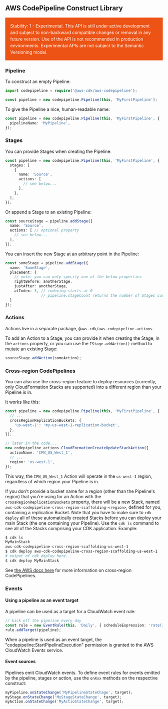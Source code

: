 ## AWS CodePipeline Construct Library
<div class="stability_label"
     style="background-color: #EC5315; color: white !important; margin: 0 0 1rem 0; padding: 1rem; line-height: 1.5;">
  Stability: 1 - Experimental. This API is still under active development and subject to non-backward
  compatible changes or removal in any future version. Use of the API is not recommended in production
  environments. Experimental APIs are not subject to the Semantic Versioning model.
</div>


### Pipeline

To construct an empty Pipeline:

```ts
import codepipeline = require('@aws-cdk/aws-codepipeline');

const pipeline = new codepipeline.Pipeline(this, 'MyFirstPipeline');
```

To give the Pipeline a nice, human-readable name:

```ts
const pipeline = new codepipeline.Pipeline(this, 'MyFirstPipeline', {
  pipelineName: 'MyPipeline',
});
```

### Stages

You can provide Stages when creating the Pipeline:

```typescript
const pipeline = new codepipeline.Pipeline(this, 'MyFirstPipeline', {
  stages: [
    {
      name: 'Source',
      actions: [
        // see below...
      ],
    },
  ],
});
```

Or append a Stage to an existing Pipeline:

```ts
const sourceStage = pipeline.addStage({
  name: 'Source',
  actions: [ // optional property
    // see below...
  ],
});
```

You can insert the new Stage at an arbitrary point in the Pipeline:

```ts
const someStage = pipeline.addStage({
  name: 'SomeStage',
  placement: {
    // note: you can only specify one of the below properties
    rightBefore: anotherStage,
    justAfter: anotherStage,
    atIndex: 3, // indexing starts at 0
                // pipeline.stageCount returns the number of Stages currently in the Pipeline
  }
});
```

### Actions

Actions live in a separate package, `@aws-cdk/aws-codepipeline-actions`.

To add an Action to a Stage, you can provide it when creating the Stage,
in the `actions` property,
or you can use the `IStage.addAction()` method to mutate an existing Stage:

```ts
sourceStage.addAction(someAction);
```

### Cross-region CodePipelines

You can also use the cross-region feature to deploy resources
(currently, only CloudFormation Stacks are supported)
into a different region than your Pipeline is in.

It works like this:

```ts
const pipeline = new codepipeline.Pipeline(this, 'MyFirstPipeline', {
  // ...
  crossRegionReplicationBuckets: {
    'us-west-1': 'my-us-west-1-replication-bucket',
  },
});

// later in the code...
new codepipeline_actions.CloudFormationCreateUpdateStackAction({
  actionName: 'CFN_US_West_1',
  // ...
  region: 'us-west-1',
});
```

This way, the `CFN_US_West_1` Action will operate in the `us-west-1` region,
regardless of which region your Pipeline is in.

If you don't provide a bucket name for a region (other than the Pipeline's region)
that you're using for an Action with the `crossRegionReplicationBuckets` property,
there will be a new Stack, named `aws-cdk-codepipeline-cross-region-scaffolding-<region>`,
defined for you, containing a replication Bucket.
Note that you have to make sure to `cdk deploy` all of these automatically created Stacks
before you can deploy your main Stack (the one containing your Pipeline).
Use the `cdk ls` command to see all of the Stacks comprising your CDK application.
Example:

```bash
$ cdk ls
MyMainStack
aws-cdk-codepipeline-cross-region-scaffolding-us-west-1
$ cdk deploy aws-cdk-codepipeline-cross-region-scaffolding-us-west-1
# output of cdk deploy here...
$ cdk deploy MyMainStack
```

See [the AWS docs here](https://docs.aws.amazon.com/codepipeline/latest/userguide/actions-create-cross-region.html)
for more information on cross-region CodePipelines.

### Events

#### Using a pipeline as an event target

A pipeline can be used as a target for a CloudWatch event rule:

```ts
// kick off the pipeline every day
const rule = new EventRule(this, 'Daily', { scheduleExpression: 'rate(1 day)' });
rule.addTarget(pipeline);
```

When a pipeline is used as an event target, the
"codepipeline:StartPipelineExecution" permission is granted to the AWS
CloudWatch Events service.

#### Event sources

Pipelines emit CloudWatch events. To define event rules for events emitted by
the pipeline, stages or action, use the `onXxx` methods on the respective
construct:

```ts
myPipeline.onStateChange('MyPipelineStateChage', target);
myStage.onStateChange('MyStageStateChange', target);
myAction.onStateChange('MyActioStateChange', target);
```
